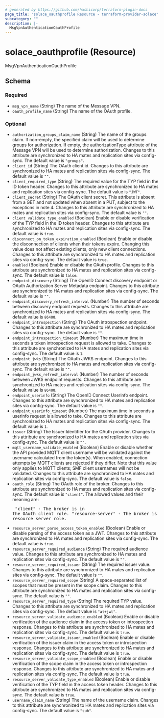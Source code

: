```yaml
---
# generated by https://github.com/hashicorp/terraform-plugin-docs
page_title: "solace_oauthprofile Resource - terraform-provider-solace"
subcategory: ""
description: |-
  MsgVpnAuthenticationOauthProfile
---
```


# solace_oauthprofile (Resource)

MsgVpnAuthenticationOauthProfile



<!-- schema generated by tfplugindocs -->
## Schema

### Required

- `msg_vpn_name` (String) The name of the Message VPN.
- `oauth_profile_name` (String) The name of the OAuth profile.

### Optional

- `authorization_groups_claim_name` (String) The name of the groups claim. If non-empty, the specified claim will be used to determine groups for authorization. If empty, the authorizationType attribute of the Message VPN will be used to determine authorization. Changes to this attribute are synchronized to HA mates and replication sites via config-sync. The default value is `"groups"`.
- `client_id` (String) The OAuth client id. Changes to this attribute are synchronized to HA mates and replication sites via config-sync. The default value is `""`.
- `client_required_type` (String) The required value for the TYP field in the ID token header. Changes to this attribute are synchronized to HA mates and replication sites via config-sync. The default value is `"JWT"`.
- `client_secret` (String) The OAuth client secret. This attribute is absent from a GET and not updated when absent in a PUT, subject to the exceptions in note 4. Changes to this attribute are synchronized to HA mates and replication sites via config-sync. The default value is `""`.
- `client_validate_type_enabled` (Boolean) Enable or disable verification of the TYP field in the ID token header. Changes to this attribute are synchronized to HA mates and replication sites via config-sync. The default value is `true`.
- `disconnect_on_token_expiration_enabled` (Boolean) Enable or disable the disconnection of clients when their tokens expire. Changing this value does not affect existing clients, only new client connections. Changes to this attribute are synchronized to HA mates and replication sites via config-sync. The default value is `true`.
- `enabled` (Boolean) Enable or disable the OAuth profile. Changes to this attribute are synchronized to HA mates and replication sites via config-sync. The default value is `false`.
- `endpoint_discovery` (String) The OpenID Connect discovery endpoint or OAuth Authorization Server Metadata endpoint. Changes to this attribute are synchronized to HA mates and replication sites via config-sync. The default value is `""`.
- `endpoint_discovery_refresh_interval` (Number) The number of seconds between discovery endpoint requests. Changes to this attribute are synchronized to HA mates and replication sites via config-sync. The default value is `86400`.
- `endpoint_introspection` (String) The OAuth introspection endpoint. Changes to this attribute are synchronized to HA mates and replication sites via config-sync. The default value is `""`.
- `endpoint_introspection_timeout` (Number) The maximum time in seconds a token introspection request is allowed to take. Changes to this attribute are synchronized to HA mates and replication sites via config-sync. The default value is `1`.
- `endpoint_jwks` (String) The OAuth JWKS endpoint. Changes to this attribute are synchronized to HA mates and replication sites via config-sync. The default value is `""`.
- `endpoint_jwks_refresh_interval` (Number) The number of seconds between JWKS endpoint requests. Changes to this attribute are synchronized to HA mates and replication sites via config-sync. The default value is `86400`.
- `endpoint_userinfo` (String) The OpenID Connect Userinfo endpoint. Changes to this attribute are synchronized to HA mates and replication sites via config-sync. The default value is `""`.
- `endpoint_userinfo_timeout` (Number) The maximum time in seconds a userinfo request is allowed to take. Changes to this attribute are synchronized to HA mates and replication sites via config-sync. The default value is `1`.
- `issuer` (String) The Issuer Identifier for the OAuth provider. Changes to this attribute are synchronized to HA mates and replication sites via config-sync. The default value is `""`.
- `mqtt_username_validate_enabled` (Boolean) Enable or disable whether the API provided MQTT client username will be validated against the username calculated from the token(s). When enabled, connection attempts by MQTT clients are rejected if they differ. Note that this value only applies to MQTT clients; SMF client usernames will not be validated. Changes to this attribute are synchronized to HA mates and replication sites via config-sync. The default value is `false`.
- `oauth_role` (String) The OAuth role of the broker. Changes to this attribute are synchronized to HA mates and replication sites via config-sync. The default value is `"client"`. The allowed values and their meaning are:  <pre> "client" - The broker is in the OAuth client role. "resource-server" - The broker is in the OAuth resource server role. </pre>
- `resource_server_parse_access_token_enabled` (Boolean) Enable or disable parsing of the access token as a JWT. Changes to this attribute are synchronized to HA mates and replication sites via config-sync. The default value is `true`.
- `resource_server_required_audience` (String) The required audience value. Changes to this attribute are synchronized to HA mates and replication sites via config-sync. The default value is `""`.
- `resource_server_required_issuer` (String) The required issuer value. Changes to this attribute are synchronized to HA mates and replication sites via config-sync. The default value is `""`.
- `resource_server_required_scope` (String) A space-separated list of scopes that must be present in the scope claim. Changes to this attribute are synchronized to HA mates and replication sites via config-sync. The default value is `""`.
- `resource_server_required_type` (String) The required TYP value. Changes to this attribute are synchronized to HA mates and replication sites via config-sync. The default value is `"at+jwt"`.
- `resource_server_validate_audience_enabled` (Boolean) Enable or disable verification of the audience claim in the access token or introspection response. Changes to this attribute are synchronized to HA mates and replication sites via config-sync. The default value is `true`.
- `resource_server_validate_issuer_enabled` (Boolean) Enable or disable verification of the issuer claim in the access token or introspection response. Changes to this attribute are synchronized to HA mates and replication sites via config-sync. The default value is `true`.
- `resource_server_validate_scope_enabled` (Boolean) Enable or disable verification of the scope claim in the access token or introspection response. Changes to this attribute are synchronized to HA mates and replication sites via config-sync. The default value is `true`.
- `resource_server_validate_type_enabled` (Boolean) Enable or disable verification of the TYP field in the access token header. Changes to this attribute are synchronized to HA mates and replication sites via config-sync. The default value is `true`.
- `username_claim_name` (String) The name of the username claim. Changes to this attribute are synchronized to HA mates and replication sites via config-sync. The default value is `"sub"`.


